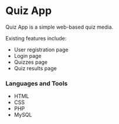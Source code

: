 # Quiz App

Quiz App is a simple web-based quiz media.

Existing features include:
- User registration page
- Login page
- Quizzes page
- Quiz results page

### Languages and Tools

- HTML
- CSS
- PHP
- MySQL
